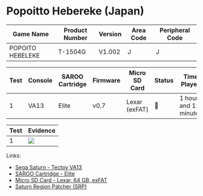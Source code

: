 # Popoitto Hebereke (Japan)

| Game Name        | Product Number | Version | Area Code | Peripheral Code |
| ---------------- | -------------- | ------- | --------- | --------------- |
| POPOITO HEBELEKE | T-1504G        | V1.002  | J         | J               |

| Test | Console | SAROO Cartridge | Firmware | Micro SD Card | Status | Time Played            |
| ---- | ------- | --------------- | -------- | ------------- | ------ | ---------------------- |
| 1    | VA13    | Elite           | v0.7     | Lexar (exFAT) | :100:  | 1 hours and 11 minutes |

| Test | Evidence                                                                                         |
| ---- | ------------------------------------------------------------------------------------------------ |
| 1    | [![](https://img.youtube.com/vi/KqHppB0vpCs/0.jpg)](https://www.youtube.com/watch?v=KqHppB0vpCs) |

Links:

- [Sega Saturn - Tectoy VA13](../../../Info/Consoles/VA13/README.md)
- [SAROO Cartridge - Elite](../../../../Info/Cartridges/GuangzhouSanStarOnlineShop/1.6/README.md)
- [Micro SD Card - Lexar, 64 GB, exFAT](../../../../Info/SdCards/Lexar/64GB/exfat/README.md)
- [Saturn Region Patcher (SRP)](https://segaxtreme.net/resources/saturn-region-patcher.81/download)
